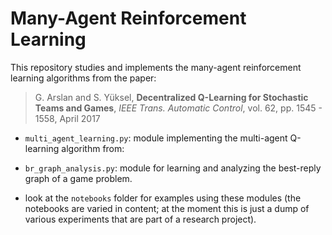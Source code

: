 # Many-Agent Reinforcement Learning

This repository studies and implements the many-agent reinforcement learning algorithms from the paper:
>G. Arslan and S. Yüksel, **Decentralized Q-Learning for Stochastic Teams and Games**, *IEEE Trans. Automatic Control*, vol. 62, pp. 1545 - 1558, April 2017

- `multi_agent_learning.py`: module implementing the multi-agent Q-learning algorithm from:

- `br_graph_analysis.py`: module for learning and analyzing the best-reply graph of a game problem.

- look at the `notebooks` folder for examples using these modules (the notebooks are varied in content; at the moment this is just a dump of various experiments that are part of a research project).